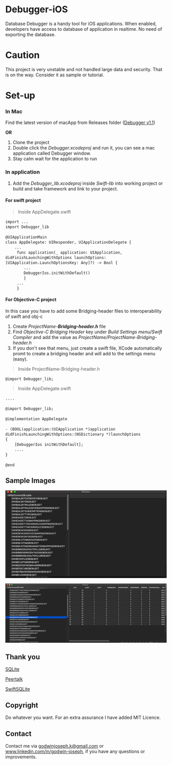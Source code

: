 # Debugger-iOS

Database Debugger is a handy tool for iOS applications. When enabled, developers have access to database of application in realtime. No need of exporting the database.

# Caution
This project is very unstable and not handled large data and security. That is on the way. Consider it as sample or tutorial.
# Set-up

### In Mac
Find the latest version of macApp from Releases folder ([Debugger v1.1](https://github.com/godwinjk/Debugger-iOS/blob/master/Release/Debugger%20v1.1.zip))

**OR**

1. Clone the project
2. Double click the *Debugger.xcodeproj* and run it, you can see a mac application called Debugger window.
3. Stay calm wait for the application to run

### In application
1. Add the *Debugger_lib.xcodeproj* inside *Swift-lib* into working project or build and take framework and link to your project.

#### For swift project

> Inside AppDelegate.swift
```
import ...
import Debugger_lib

@UIApplicationMain
class AppDelegate: UIResponder, UIApplicationDelegate {
    ...
     func application(_ application: UIApplication, didFinishLaunchingWithOptions launchOptions: [UIApplication.LaunchOptionsKey: Any]?) -> Bool {
        ...
        DebuggerIos.initWithDefault()
        }
     ...
     }
```

#### For Objective-C project

In this case you have to add some Bridging-header files to interoperability of swift and obj-c

1. Create *ProjectName-**Bridging-header.h*** file
2. Find *Objective-C Bridging Header* key under *Build Settings menu/Swift Compiler* and add the value as *ProjectName/ProjectName-Bridging-header.h* 
3. If you don't see that menu, just create a swift file, XCode automatically promt to create a bridging header and will add to the settings menu (easy).
> Inside ProjectName-Bridging-header.h
```
@import Debugger_lib;
```

> Inside AppDelegate.swift

```
....

@import Debugger_lib;

@implementation AppDelegate

- (BOOL)application:(UIApplication *)application didFinishLaunchingWithOptions:(NSDictionary *)launchOptions
{
    [DebuggerIos initWithDefault];
    ....   
}

@end
```

## Sample Images

![Alt text](https://github.com/godwinjk/Debugger-iOS/blob/master/Images/Screenshot%202019-06-13%20at%204.12.19%20PM.png)

![Alt text](https://github.com/godwinjk/Debugger-iOS/blob/master/Images/Screenshot%202019-06-13%20at%204.13.00%20PM.png)

## Thank you

[SQLite](https://www.sqlite.org/index.html)

[Peertalk](https://github.com/rsms/peertalk)

[SwiftSQLite](https://github.com/chrismsimpson/SwiftSQLite)

## Copyright
Do whatever you want. For an extra assurance I have added MIT Licence.

## Contact
Contact me via godwinjoseph.k@gmail.com or www.linkedin.com/in/godwin-joseph, if you have any questions or improvements.

